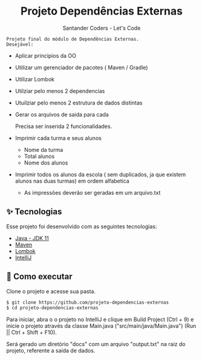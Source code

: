 <h1 align="center">Projeto Dependências Externas</h1>

<p align="center">
  Santander Coders - Let's Code
</p>

    Projeto final do módulo de Dependências Externas.
    Desejável:
* Aplicar principios da OO
* Utilizar um gerenciador de pacotes ( Maven / Gradle)
* Utilizar Lombok
* Utilziar pelo menos 2 dependencias
* Utuilziar pelo menos 2 estrutura de dados distintas
* Gerar os arquivos de saida para cada
   

    Precisa ser inserida 2 funcionalidades.
* Imprimir cada turma e seus alunos
    * Nome da turma
    * Total alunos
    * Nome dos alunos
* Imprimir todos os alunos da escola ( sem duplicados, ja que existem alunos nas duas turmas) em ordem alfabetica
    * As impressões deverão ser geradas em um arquivo.txt


## ✨ Tecnologias

Esse projeto foi desenvolvido com as seguintes tecnologias:

- [Java - JDK 11](https://www.oracle.com/br/java/technologies/javase/jdk11-archive-downloads.html)
- [Maven](https://maven.apache.org/)
- [Lombok](https://projectlombok.org/)
- [IntelliJ](https://www.jetbrains.com/pt-br/idea/)

## 🚀 Como executar

Clone o projeto e acesse sua pasta.

```bash
$ git clone https://github.com/projeto-dependencias-externas
$ cd projeto-dependencias-externas
```

Para iniciar, abra o o projeto no IntelliJ e clique em Build Project (Ctrl + 9) e inicie o projeto através da classe Main.java ("src/main/java/Main.java") 
(Run || Ctrl + Shift + F10).

Será gerado um diretório "docs" com um arquivo "output.txt" na raiz do projeto, referente a saída de dados. 
